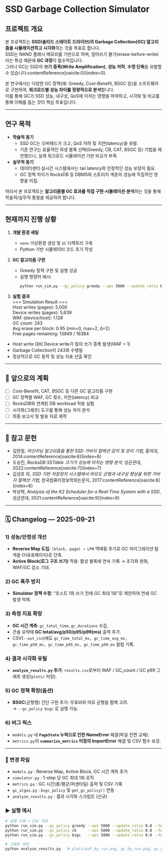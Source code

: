 # SSD Garbage Collection Simulator

## 프로젝트 개요
본 프로젝트는 **SSD(솔리드 스테이트 드라이브)의 Garbage Collection(GC) 알고리즘을 시뮬레이션하고 시각화**하는 것을 목표로 합니다.  
SSD는 NAND 플래시 메모리를 기반으로 하며, 덮어쓰기 불가(erase-before-write)라는 특성 때문에 **GC 과정**이 필수적입니다.  
그러나 GC는 SSD의 **쓰기 증폭(Write Amplification)**, **성능 저하**, **수명 단축**을 유발할 수 있습니다:contentReference[oaicite:0]{index=0}.  

본 연구에서는 다양한 GC 정책(예: Greedy, Cost-Benefit, BSGC 등)을 소프트웨어로 구현하여, **워크로드별 성능 차이를 정량적으로 분석**합니다.  
이를 통해 GC가 SSD 성능, 내구성, QoS에 미치는 영향을 파악하고, 시각화 및 비교를 통해 이해를 돕는 것이 핵심 목표입니다.

---

## 연구 목적
- **학술적 동기**  
  - SSD GC는 오버헤드가 크고, QoS 저하 및 지연(latency)을 유발.
  - 기존 연구는 효율적인 희생 블록 선택(Greedy, CB, CAT, BSGC 등) 기법을 제안했으나, 실제 워크로드 시뮬레이션 기반 비교가 부족.
- **실무적 동기**  
  - 데이터센터·실시간 시스템에서는 tail latency와 안정적인 성능 보장이 필요.
  - GC 정책 차이가 RocksDB 등 DBMS와 스토리지 계층의 성능에 직접적인 영향을 미침.

따라서 본 프로젝트는 **알고리즘별 GC 효과를 직접 구현·시뮬레이션·분석**하는 것을 통해 학술적/실무적 통찰을 제공하려 합니다.

---

## 현재까지 진행 상황
1. **개발 환경 세팅**
   - `venv` 가상환경 생성 및 `GC` 디렉토리 구축
   - Python 기반 시뮬레이터 코드 초기 작성

2. **GC 알고리즘 구현**
   - Greedy 정책 구현 및 실행 성공
   - 실행 명령어 예시:
     ```bash
     python run_sim.py --gc_policy greedy --ops 5000 --update_ratio 0.8
     ```

3. **실험 결과**  
=== Simulation Result ===  
Host writes (pages):   5,000  
Device writes (pages): 5,639  
WAF (device/host):     1.128  
GC count:              243  
Avg erase per block:   0.95 (min=0, max=2, Δ=2)  
Free pages remaining:  13849 / 16384    
- Host write 대비 Device write가 많아 쓰기 증폭 발생(WAF > 1)
- Garbage Collection이 243회 수행됨    
- 정상적으로 GC 동작 및 성능 지표 산출 확인    

---

## 📅 앞으로의 계획
- [ ] Cost-Benefit, CAT, BSGC 등 다른 GC 알고리즘 구현
- [ ] GC 정책별 WAF, GC 횟수, 지연(latency) 비교
- [ ] RocksDB와 연계된 DB workload 적용 실험
- [ ] 시각화(그래프) 도구를 통해 성능 차이 분석
- [ ] 최종 보고서 및 발표 자료 제작

---

## 📖 참고 문헌
- 김한얼, *머신러닝 알고리즘을 통한 SSD 가비지 컬렉션 감지 및 관리 기법*, 홍익대, 2014:contentReference[oaicite:6]{index=6}  
- 오승진, *RocksDB SSTable 크기가 성능에 미치는 영향 분석*, 성균관대, 2022:contentReference[oaicite:7]{index=7}  
- 김성호 외, *SSD 기반 저장장치 시스템에서 마모도 균형과 내구성 향상을 위한 가비지 컬렉션 기법*, 한국컴퓨터정보학회논문지, 2017:contentReference[oaicite:8]{index=8}  
- 박상혁, *Analysis of the K2 Scheduler for a Real-Time System with a SSD*, 성균관대, 2021:contentReference[oaicite:9]{index=9}

---

## 🗓 Changelog — 2025-09-21

### 1) 성능/안정성 개선
- **Reverse Map 도입**: `(block, page) → LPN` 역매핑 추가로 GC 마이그레이션 탐색을 O(유효페이지)로 단축.
- **Active Block(로그 구조 쓰기)** 적용: 활성 블록에 연속 기록 → 조각화 완화, WAF/GC 감소 기대.

### 2) GC 폭주 방지
- **Simulator 정책 수정**: “호스트 1회 쓰기 전에 GC 최대 1회”로 제한하여 연쇄 GC 발생 억제.

### 3) 측정 지표 확장
- **GC 시간 계측**: `gc_total_time`, `gc_durations` 수집.
- 콘솔 요약에 **GC total/avg/p50/p95/p99(ms)** 출력 추가.
- CSV(`--out_csv`)에도 `gc_time_total_ms, gc_time_avg_ms, gc_time_p50_ms, gc_time_p95_ms, gc_time_p99_ms` 컬럼 기록.

### 4) 결과 시각화 유틸
- **`analyze_results.py` 추가**: `results.csv`로부터 WAF / GC_count / GC p99 그래프 생성(`plots/` 저장).

### 5) GC 정책 확장(옵션)
- **BSGC**(균형형) 간단 구현 추가: 무효비와 마모 균형을 함께 고려.  
  → `--gc_policy bsgc` 로 실행 가능.

### 6) 버그 픽스
- `models.py` 내 **`PageState` 누락으로 인한 NameError** 해결(파일 전면 교체).
- `metrics.py`의 **`summarize_metrics` 미정의 ImportError** 해결 및 CSV 함수 보강.

---

### 🔧 변경 파일
- `models.py` : Reverse Map, Active Block, GC 시간 계측 추가
- `simulator.py` : 1-step 당 GC 최대 1회 로직
- `metrics.py` : GC 시간(총/평균/퍼센타일) 출력 및 CSV 기록
- `gc_algos.py` : `bsgc_policy` 및 `get_gc_policy()` 연동
- `analyze_results.py` : 결과 시각화 스크립트 (신규)

### ▶️ 실행 예시
```bash
# 실험 수행 + CSV 저장
python run_sim.py --gc_policy greedy --ops 5000 --update_ratio 0.8 --hot_ratio 0.2 --hot_weight 0.85 --out_csv results.csv --note "greedy_rl1"
python run_sim.py --gc_policy cb     --ops 5000 --update_ratio 0.8 --hot_ratio 0.2 --hot_weight 0.85 --out_csv results.csv --note "cb_rl1"
python run_sim.py --gc_policy bsgc   --ops 5000 --update_ratio 0.8 --hot_ratio 0.2 --hot_weight 0.85 --out_csv results.csv --note "bsgc_rl1"

# 그래프 생성
python analyze_results.py   # plots/waf_by_run.png, gc_by_run.png, gc_p99_by_run.png